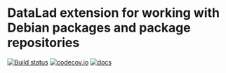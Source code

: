 # DataLad extension for working with Debian packages and package repositories

[![Build status](https://ci.appveyor.com/api/projects/status/au70ke2hrnfk73c1/branch/master?svg=true)](https://ci.appveyor.com/project/mih/datalad-debian/branch/master) [![codecov.io](https://codecov.io/github/psychoinformatics-de/datalad-debian/coverage.svg?branch=master)](https://codecov.io/github/psychoinformatics-de/datalad-debian?branch=master) [![docs](https://github.com/psychoinformatics-de/datalad-debian/workflows/docs/badge.svg)](https://github.com/psychoinformatics-de/datalad-debian/actions?query=workflow%3Adocs)
